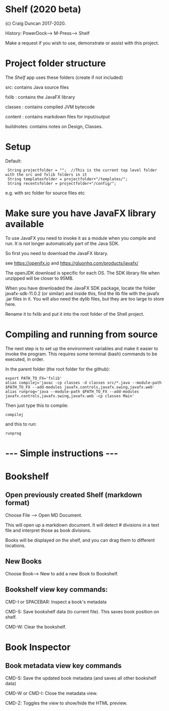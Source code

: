 # Shelf (2020 beta)

(c) Craig Duncan 2017-2020.  

History: PowerDock--> M-Press--> Shelf

Make a request if you wish to use, demonstrate or assist with this project.

# Project folder structure

The *Shelf* app uses these folders (create if not included)

src: contains Java source files

fxlib : contains the JavaFX library

classes : contains compiled JVM bytecode

content : contains markdown files for input/output

buildnotes: contains notes on Design, Classes.

# Setup

Default:

```
 String projectfolder = "";  //This is the current top level folder with the src and fxlib folders in it
 String templatesfolder = projectfolder+"/templates/";
 String recentsfolder = projectfolder+"/config/";
```
e.g. with src folder for source files etc

# Make sure you have JavaFX library available

To use JavaFX you need to invoke it as a module when you compile and run.  It is not longer automatically part of the Java SDK.

So first you need to download the JavaFX library.

see https://openjfx.io and https://gluonhq.com/products/javafx/

The openJDK download is specific for each OS.  The SDK library file when unzipped will be closer to 95MB.

When you have downloaded the JavaFX SDK package, locate the folder javafx-sdk-11.0.2 (or similar) and inside this, find the lib file with the javafx .jar files in it.  You will also need the dylib files, but they are too large to store here.

Rename it to fxlib and put it into the root folder of the Shell project.

# Compiling and running from source

The next step is to set up the environment variables and make it easier to invoke the program.  This requires some terminal (bash) commands to be executed, in order.

In the parent folder (the root folder for the github):

```
export PATH_TO_FX='fxlib'
alias compilej='javac -cp classes -d classes src/*.java --module-path $PATH_TO_FX --add-modules javafx.controls,javafx.swing,javafx.web'
alias runprog='java --module-path $PATH_TO_FX --add-modules javafx.controls,javafx.swing,javafx.web -cp classes Main'
```

Then just type this to compile:

```
compilej 
```
and this to run:

```
runprog
```

# --- Simple instructions ---

# Bookshelf

## Open previously created Shelf (markdown format)

Choose File --> Open MD Document.

This will open up a markdown document.  It will detect # divisions in a text file and interpret those as book divisions.

Books will be displayed on the shelf, and you can drag them to different locations.

## New Books

Choose Book--> New to add a new Book to Bookshelf.

## Bookshelf view key commands:

CMD-I or SPACEBAR: Inspect a book's metadata

CMD-S: Save bookshelf data (to current file).  This saves book position on shelf.

CMD-W: Clear the bookshelf.

# Book Inspector

## Book metadata view key commands

CMD-S: Save the updated book metadata (and saves all other bookshelf data)

CMD-W or CMD-I: Close the metadata view.

CMD-Z: Toggles the view to show/hide the HTML preview.

